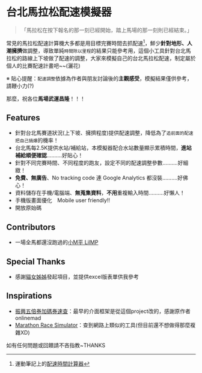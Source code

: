 # 台北馬拉松配速模擬器

> 「馬拉松在按下報名的那一刻已經開始，踏上馬場的那一刻則已經結束。」

常見的馬拉松配速計算機大多都是用目標完賽時間去抓配速[^1]，鮮少**針對地形、人潮擁擠**做調整，導致單純`時間除以里程`的結果只能參考用，這個小工具針對台北馬拉松的路線上下坡做了配速的調整，大家來模擬自己的台北馬拉松配速，制定屬於個人的比賽配速計畫吧~~(灑花)

※ 貼心提醒：`配速調整`依據為作者與朋友討論後的**主觀感受**，模擬結果僅供參考，請鞭小力(?)

那麼，祝各位**馬場武運昌隆**！！！

## Features
- 針對台北馬賽道狀況(上下坡、擁擠程度)提供配速調整，降低為了`追前面的配速把自己搞爆`的機率！
- 台北馬每2.5K提供水站/補給站，本模擬器配合水站數量顯示累積時間，**進站補給順便確認**..........好貼心！
- 針對不同完賽時間、不同程度的跑友，設定不同的配速調整參數..........好細緻！
- **免費、無廣告**、No tracking code 連 Google Analytics 都沒裝..........好佛心！
- 資料儲存在手機/電腦端、**無蒐集資料**，**不用**重複輸入時間..........好懶人！
- 手機版畫面優化　Mobile user friendly!!
- 開放原始碼

## Contributors
- 一場全馬都還沒跑過的[小M平 LilMP]()

## Special Thanks
- 感謝[貓女姊姊]()發起項目，並提供excel版表單供我參考

## Inspirations
- [振興五倍券加碼券速查](https://github.com/onlinemad/5000-lottery)：最早的介面框架是從這個project改的，感謝原作者onlinemad
- [Marathon Race Simulator](https://42.195km.net/e/racesim/)：查到網路上類似的工具(但目前還不想做得那麼複雜XD)

[^1]: 運動筆記上的[配速時間計算器](https://running.biji.co/index.php?q=tools)


如有任何問題或回饋請不吝指教~THANKS